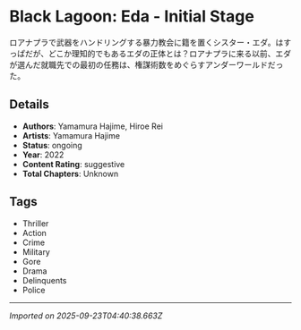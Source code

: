 # Black Lagoon: Eda - Initial Stage

ロアナプラで武器をハンドリングする暴力教会に籍を置くシスター・エダ。はすっぱだが、どこか理知的でもあるエダの正体とは？ロアナプラに来る以前、エダが選んだ就職先での最初の任務は、権謀術数をめぐらすアンダーワールドだった。

## Details
- **Authors**: Yamamura Hajime, Hiroe Rei
- **Artists**: Yamamura Hajime
- **Status**: ongoing
- **Year**: 2022
- **Content Rating**: suggestive
- **Total Chapters**: Unknown

## Tags
- Thriller
- Action
- Crime
- Military
- Gore
- Drama
- Delinquents
- Police

---
*Imported on 2025-09-23T04:40:38.663Z*
